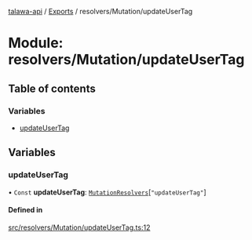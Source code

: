 [talawa-api](../README.md) / [Exports](../modules.md) / resolvers/Mutation/updateUserTag

# Module: resolvers/Mutation/updateUserTag

## Table of contents

### Variables

- [updateUserTag](resolvers_Mutation_updateUserTag.md#updateusertag)

## Variables

### updateUserTag

• `Const` **updateUserTag**: [`MutationResolvers`](types_generatedGraphQLTypes.md#mutationresolvers)[``"updateUserTag"``]

#### Defined in

[src/resolvers/Mutation/updateUserTag.ts:12](https://github.com/PalisadoesFoundation/talawa-api/blob/3a8a11a/src/resolvers/Mutation/updateUserTag.ts#L12)
